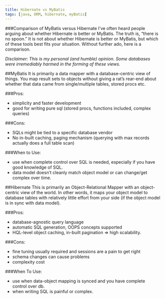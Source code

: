 ```yaml
---
title: Hibernate vs MyBatis
tags: [java, ORM, hibernate, myBatis]
---
```


###Comparison of MyBatis versus Hibernate
I’ve often heard people arguing about whether Hibernate is better or MyBatis. The truth is, “there is no spoon.” It is not about whether Hibernate is better or MyBatis, but which of these tools best fits your situation. Without further ado, here is a comparison.

_*Disclaimer: This is my personal (and humble) opinion. Some databases were irremediably harmed in the forming of these views.*_

##MyBatis
It is primarily a data mapper with a database-centric view of things. You map result sets to objects without giving a rat’s rear-end about whether that data came from single/multiple tables, stored procs etc.

###Pros:
+ simplicity and faster development
+ good for writing pure sql (stored procs, functions included, complex queries)

###Cons:
- SQLs might be tied to a specific database vendor
- No in-built caching, paging mechanism (querying with max records actually does a full table scan)

###When to Use:
* use when complete control over SQL is needed, especially if you have good knowledge of SQL.
* data model doesn’t cleanly match object model or can change/get complex over time.

##Hibernate
This is primarily an Object-Relational Mapper with an object-centric view of the world. In other words, it maps your object model to database tables with relatively little effort from your side (if the object model is in sync with data model).

###Pros:
+ database-agnostic query language
+ automatic SQL generation, OOPS concepts supported
+ HQL-level object caching, in-built pagination => high scalability.

###Cons:
- fine tuning usually required and sessions are a pain to get right
- schema changes can cause problems
- complexity cost

###When To Use:
* use when data-object mapping is synced and you have complete control over db.
* when writing SQL is painful or complex.